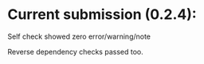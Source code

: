# Current submission (0.2.4):

Self check showed zero error/warning/note

Reverse dependency checks passed too.

